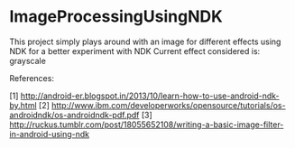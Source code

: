 ImageProcessingUsingNDK
=======================

This project simply plays around with an image for different effects using NDK for a better experiment with NDK 
Current effect considered is:  grayscale

References:

[1] http://android-er.blogspot.in/2013/10/learn-how-to-use-android-ndk-by.html
[2] http://www.ibm.com/developerworks/opensource/tutorials/os-androidndk/os-androidndk-pdf.pdf
[3] http://ruckus.tumblr.com/post/18055652108/writing-a-basic-image-filter-in-android-using-ndk
